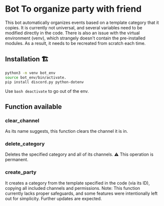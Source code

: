 
# Bot To organize party with friend
This bot automatically organizes events based on a template category that it copies. It is currently not universal, and several variables need to be modified directly in the code. There is also an issue with the virtual environment (venv), which strangely doesn't contain the pre-installed modules. As a result, it needs to be recreated from scratch each time.

## Installation 🏗️
```bash
python3 -m venv bot_env
source bot_env/bin/activate.
pip install discord.py python-dotenv
```
Use ```bash deactivate``` to go out of the env.

## Function available

### clear_channel
As its name suggests, this function clears the channel it is in.

### delete_category
Deletes the specified category and all of its channels. ⚠️ This operation is permanent.

### create_party
It creates a category from the template specified in the code (via its ID), copying all included channels and permissions.
Note: This function currently lacks proper safeguards, and some features were intentionally left out for simplicity. Further updates are expected.